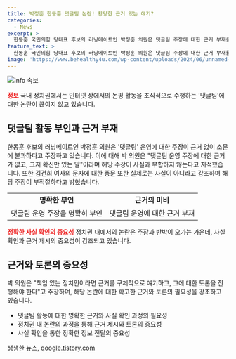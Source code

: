 ```yaml
---
title: 박정훈 한동훈 댓글팀 논란! 황당한 근거 있는 얘기?
categories:
  - News
excerpt: >
  한동훈 국민의힘 당대표 후보의 러닝메이트인 박정훈 의원은 댓글팀 주장에 대한 근거 부재를 지적하며, 황당한 얘기라고 지적했습니다. 또한, 무책임한 주장에 대해 근거를 구체적으로 제시하고 토론을 이야기했습니다. 또한, 풍문들은 사실이 아니며 근거 없는 주장을 하지 말아야 한다고 밝혔습니다. 해당 발언은 근거 부재와 무책임한 주장에 대한 반박으로 이해됩니다.
feature_text: >
  한동훈 국민의힘 당대표 후보의 러닝메이트인 박정훈 의원은 댓글팀 주장에 대한 근거 부재를 지적하며, 황당한 얘기라고 지적했습니다. 또한, 무책임한 주장에 대해 근거를 구체적으로 제시하고 토론을 이야기했습니다. 또한, 풍문들은 사실이 아니며 근거 없는 주장을 하지 말아야 한다고 밝혔습니다. 해당 발언은 근거 부재와 무책임한 주장에 대한 반박으로 이해됩니다.
image: 'https://www.behealthy4u.com/wp-content/uploads/2024/06/unnamed-file.png'
---
```


<p><img src="https://www.behealthy4u.com/wp-content/uploads/2024/06/unnamed-file.png" alt="info 속보" /></p>

<p><b><span style="color: #ee2323;">정보</span></b>
국내 정치권에서는 인터넷 상에서의 논평 활동을 조직적으로 수행하는 '댓글팀'에 대한 논란이 끊이지 않고 있습니다.</p>

<h2 data-ke-size="size26">댓글팀 활동 부인과 근거 부재</h2>

<p data-ke-size="size16">한동훈 후보의 러닝메이트인 박정훈 의원은 '댓글팀' 운영에 대한 주장이 근거 없이 소문에 불과하다고 주장하고 있습니다. 이에 대해 박 의원은 "댓글팀 운영 주장에 대한 근거가 없고, 그저 확신만 있는 말"이라며 해당 주장이 사실과 부합하지 않는다고 지적했습니다. 또한 김건희 여사의 문자에 대한 풍문 또한 실제로는 사실이 아니라고 강조하며 해당 주장이 부적절하다고 밝혔습니다.</p>

<table>
   <colgroup>
   </colgroup>
   <tbody>
      <tr>
         <td style="text-align: center; height: 17px;"><b>명확한 부인</b></td>
         <td style="text-align: center; height: 17px;"><b>근거의 미비</b></td>
      </tr>
      <tr>
         <td style="text-align: center; height: 17px;">댓글팀 운영 주장을 명확히 부인</td>
         <td style="text-align: center; height: 17px;">댓글팀 운영에 대한 근거 부재</td>
      </tr>
   </tbody>
</table>

<p><b><span style="color: #ee2323;">정확한 사실 확인의 중요성</span></b>
정치권 내에서의 논란은 주장과 반박이 오가는 가운데, 사실 확인과 근거 제시의 중요성이 강조되고 있습니다.</p>

<h2 data-ke-size="size26">근거와 토론의 중요성</h2>

<p data-ke-size="size16">박 의원은 "책임 있는 정치인이라면 근거를 구체적으로 얘기하고, 그에 대한 토론을 진행해야 한다"고 주장하며, 해당 논란에 대한 확고한 근거와 토론의 필요성을 강조하고 있습니다.</p>

<ul>
   <li>댓글팀 활동에 대한 명확한 근거와 사실 확인 과정의 필요성</li>
   <li>정치권 내 논란의 과정을 통해 근거 제시와 토론의 중요성</li>
   <li>사실 확인을 통한 정확한 정보 전달의 중요성</li>
</ul>
생생한 뉴스, <a href="https://qoogle.tistory.com" rel="dofollow">qoogle.tistory.com</a>


